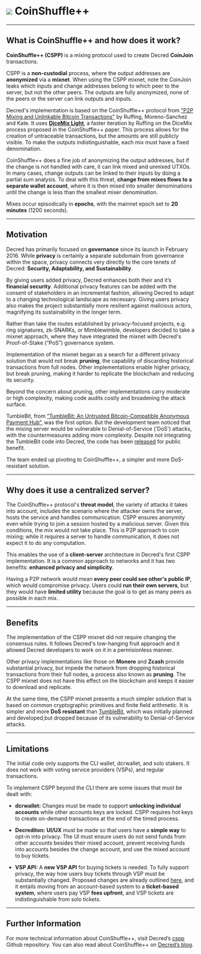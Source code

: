 # <img class="dcr-icon" src="/img/dcr-icons/LockEye.svg" /> CoinShuffle++

---

## What is CoinShuffle++ and how does it work?

**CoinShuffle++ (CSPP)** is a mixing protocol used to create Decred **CoinJoin** transactions.

CSPP is a **non-custodial** process, where the output addresses are **anonymized** via a **mixnet**. When using the CSPP mixnet, note the CoinJoin leaks which inputs and change addresses belong to which peer to the server, but not the other peers. The outputs are fully anonymized, none of the peers or the server can link outputs and inputs.

Decred's implementation is based on the CoinShuffle++ protocol from ["P2P Mixing and Unlinkable Bitcoin Transactions"](https://eprint.iacr.org/2016/824.pdf) by Ruffing, Moreno-Sanchez and Kate. It uses [**DiceMix Light**](https://github.com/ElementsProject/dicemix/blob/master/doc/protocol.md), a faster iteration by Ruffing on the DiceMix process proposed in the CoinShuffle++ paper. This process allows for the creation of untraceable transactions, but the amounts are still publicly visible.  To make the outputs indistinguishable, each mix must have a fixed denomination.

CoinShuffle++ does a fine job of anonymizing the output addresses, but if the change is not handled with care, it can link mixed and unmixed UTXOs. In many cases, change outputs can be linked to their inputs by doing a partial sum analysis. To deal with this threat, **change from mixes flows to a separate wallet account**, where it is then mixed into smaller denominations until the change is less than the smallest mixer denomination.

Mixes occur episodically in **epochs**, with the mainnet epoch set to **20 minutes** (1200 seconds).

---

## Motivation

Decred has primarily focused on **governance** since its launch in February 2016. While **privacy** is certainly a separate subdomain from governance within the space, privacy connects very directly to the core tenets of Decred: **Security, Adaptability, and Sustainability**.

By giving users added privacy, Decred enhances both their and it’s **financial security**. Additional privacy features can be added with the consent of stakeholders in an incremental fashion, allowing Decred to adapt to a changing technological landscape as necessary. Giving users privacy also makes the project substantially more resilient against malicious actors, magnifying its sustainability in the longer term.

Rather than take the routes established by privacy-focused projects, e.g. ring signatures, zk-SNARKs, or Mimblewimble, developers decided to take a mixnet approach, where they have integrated the mixnet with Decred's Proof-of-Stake (“PoS”) governance system.

Implementation of the mixnet began as a search for a different privacy solution that would not break **pruning**, the capability of discarding historical transactions from full nodes. Other implementations enable higher privacy, but break pruning, making it harder to replicate the blockchain and reducing its security.

Beyond the concern about pruning, other implementations carry moderate or high complexity, making code audits costly and broadening the attack surface.

TumbleBit, from  [“TumbleBit: An Untrusted Bitcoin-Compatible Anonymous Payment Hub”](https://eprint.iacr.org/2016/575.pdf), was the first option. But the development team noticed that the mixing server would be vulnerable to Denial-of-Service ('DoS') attacks, with the countermeasures adding more complexity. Despite not integrating the TumbleBit code into Decred, the code has been [released](https://github.com/decred/tumblebit) for public benefit.

The team ended up pivoting to CoinShuffle++, a simpler and more DoS-resistant solution.

---

## Why does it use a centralized server?

The CoinShuffle++ protocol's **threat model**, the variety of attacks it takes into account, includes the scenario where the attacker owns the server, hosts the service and handles communication. CSPP ensures anonymity even while trying to join a session hosted by a malicious server. Given this conditions, the mix would not take place. This is P2P approach to coin mixing; while it requires a server to handle communication, it does not expect it to do any computation.

This enables the use of a **client-server** architecture in Decred's first CSPP implementation. It is a common approach to networks and it has two benefits: **enhanced privacy and simplicity**.

Having a P2P network would mean **every peer could see other's public IP**, which would compromise privacy. Users could **run their own servers**, but they would have **limited utility** because the goal is to get as many peers as possible in each mix.

---

## Benefits

The implementation of the CSPP mixnet did not require changing the consensus rules. It follows Decred's low-hanging fruit approach and it allowed Decred developers to work on it in a permisionless manner.

Other privacy implementations like those on **Monero** and **Zcash** provide substantial privacy, but impede the network from dropping historical transactions from their full nodes, a process also known as **pruning**. The CSPP mixnet does not have this effect on the blockchain and keeps it easier to download and replicate.

At the same time, the CSPP mixnet presents a much simpler solution that is based on common cryptographic primitives and finite field arithmetic. It is simpler and more **DoS resistant** than [TumbleBit](https://eprint.iacr.org/2016/575.pdf), which was initially planned and developed,but dropped because of its vulnerability to Denial-of-Service attacks.

---

## Limitations

The initial code only supports the CLI wallet, dcrwallet, and solo stakers. It does not work with voting service providers (VSPs), and regular transactions.

To implement CSPP beyond the CLI there are some issues that must be dealt with:

  + **dcrwallet:** Changes must be made to support **unlocking individual accounts** while other accounts keys are locked. CSPP requires hot keys to create on-demand transactions at the end of the timed process.

  + **Decrediton:** **UI/UX** must be made so that users have a **simple way** to opt-in into privacy. The UI must ensure users do not send funds from other accounts besides their mixed account, prevent receiving funds into accounts besides the change account, and use the mixed account to buy tickets.

  + **VSP API:** A **new VSP API** for buying tickets is needed. To fully support privacy, the way how users buy tickets through VSP must be substantially changed. Proposed changes are already outlined [here](https://github.com/decred/dcrstakepool/issues/574), and it entails moving from an account-based system to a **ticket-based system**, where users pay VSP **fees upfront**, and VSP tickets are indistinguishable from solo tickets.

---

## Further Information

For more technical information about CoinShuffle++, visit Decred’s [cspp](https://github.com/decred/cspp) Github repository. You can also read about CoinShuffle++ on [Decred’s blog](https://blog.decred.org/2019/08/28/Iterating-Privacy/).
